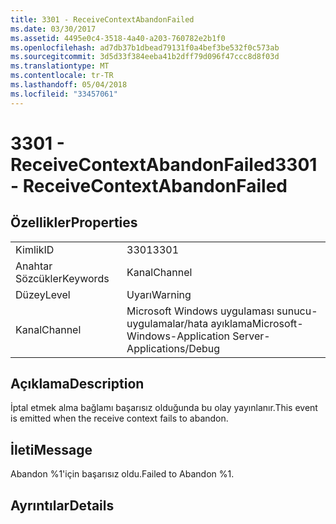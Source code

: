 ```yaml
---
title: 3301 - ReceiveContextAbandonFailed
ms.date: 03/30/2017
ms.assetid: 4495e0c4-3518-4a40-a203-760782e2b1f0
ms.openlocfilehash: ad7db37b1dbead79131f0a4bef3be532f0c573ab
ms.sourcegitcommit: 3d5d33f384eeba41b2dff79d096f47ccc8d8f03d
ms.translationtype: MT
ms.contentlocale: tr-TR
ms.lasthandoff: 05/04/2018
ms.locfileid: "33457061"
---
```

# <a name="3301---receivecontextabandonfailed"></a><span data-ttu-id="7637b-102">3301 - ReceiveContextAbandonFailed</span><span class="sxs-lookup"><span data-stu-id="7637b-102">3301 - ReceiveContextAbandonFailed</span></span>
## <a name="properties"></a><span data-ttu-id="7637b-103">Özellikler</span><span class="sxs-lookup"><span data-stu-id="7637b-103">Properties</span></span>  
  
|||  
|-|-|  
|<span data-ttu-id="7637b-104">Kimlik</span><span class="sxs-lookup"><span data-stu-id="7637b-104">ID</span></span>|<span data-ttu-id="7637b-105">3301</span><span class="sxs-lookup"><span data-stu-id="7637b-105">3301</span></span>|  
|<span data-ttu-id="7637b-106">Anahtar Sözcükler</span><span class="sxs-lookup"><span data-stu-id="7637b-106">Keywords</span></span>|<span data-ttu-id="7637b-107">Kanal</span><span class="sxs-lookup"><span data-stu-id="7637b-107">Channel</span></span>|  
|<span data-ttu-id="7637b-108">Düzey</span><span class="sxs-lookup"><span data-stu-id="7637b-108">Level</span></span>|<span data-ttu-id="7637b-109">Uyarı</span><span class="sxs-lookup"><span data-stu-id="7637b-109">Warning</span></span>|  
|<span data-ttu-id="7637b-110">Kanal</span><span class="sxs-lookup"><span data-stu-id="7637b-110">Channel</span></span>|<span data-ttu-id="7637b-111">Microsoft Windows uygulaması sunucu-uygulamalar/hata ayıklama</span><span class="sxs-lookup"><span data-stu-id="7637b-111">Microsoft-Windows-Application Server-Applications/Debug</span></span>|  
  
## <a name="description"></a><span data-ttu-id="7637b-112">Açıklama</span><span class="sxs-lookup"><span data-stu-id="7637b-112">Description</span></span>  
 <span data-ttu-id="7637b-113">İptal etmek alma bağlamı başarısız olduğunda bu olay yayınlanır.</span><span class="sxs-lookup"><span data-stu-id="7637b-113">This event is emitted when the receive context fails to abandon.</span></span>  
  
## <a name="message"></a><span data-ttu-id="7637b-114">İleti</span><span class="sxs-lookup"><span data-stu-id="7637b-114">Message</span></span>  
 <span data-ttu-id="7637b-115">Abandon %1'için başarısız oldu.</span><span class="sxs-lookup"><span data-stu-id="7637b-115">Failed to Abandon %1.</span></span>  
  
## <a name="details"></a><span data-ttu-id="7637b-116">Ayrıntılar</span><span class="sxs-lookup"><span data-stu-id="7637b-116">Details</span></span>
